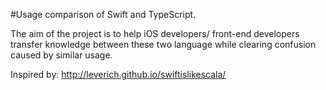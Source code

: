 

#Usage comparison of Swift and TypeScript.

The aim of the project is to help iOS developers/ front-end developers transfer knowledge between these two language while clearing confusion caused by similar usage.

Inspired by: http://leverich.github.io/swiftislikescala/  

